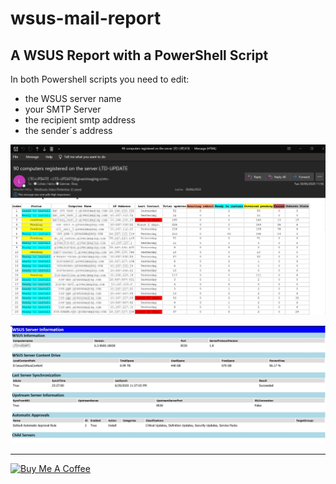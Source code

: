 # wsus-mail-report

## A WSUS Report with a PowerShell Script

In both Powershell scripts you need to edit:

- the WSUS server name
- your SMTP Server
- the recipient smtp address
- the sender´s address

![example report from wsus-report-1](imgs/wsus_01.jpg)

![example report from wsus-report-2](imgs/wsus_02.jpg)

***
<a href="https://www.buymeacoffee.com/haim_cohen" target="_blank"><img src="https://cdn.buymeacoffee.com/buttons/default-orange.png" alt="Buy Me A Coffee" height="41" width="174"></a>
